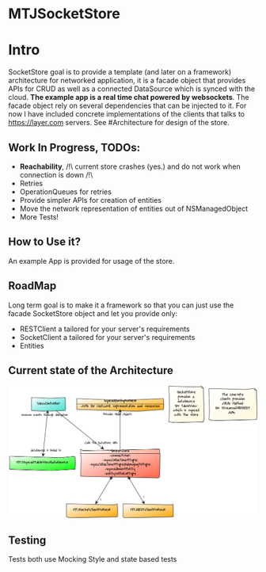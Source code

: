 # MTJSocketStore

# Intro
SocketStore goal is to provide a template (and later on a  framework) architecture for networked application, it is a facade object that provides APIs for CRUD as well as a connected DataSource which is synced with the cloud. **The example app is a real time chat powered by websockets**.
The facade object rely on several dependencies that can be injected to it. For now I have included concrete implementations of the clients that talks to https://layer.com servers. See #Architecture for design of the store.

## Work In Progress, TODOs:
- **Reachability**, /!\ current store crashes (yes.) and do not work when connection is down /!\
- Retries
- OperationQueues for retries
- Provide simpler APIs for creation of entities
- Move the network representation of entities out of NSManagedObject
- More Tests!

## How to Use it?
An example App is provided for usage of the store.

## RoadMap
Long term goal is to make it a framework so that you can just use the facade SocketStore object and let you provide only:
- RESTClient a tailored for your server's requirements
- SocketClient a tailored for your server's requirements
- Entities

## Current state of the Architecture
![Alt text](/wiki/SocketStoreArchitecture.png?raw=true "SocketStoreArchitecture")

## Testing
Tests both use Mocking Style and state based tests
